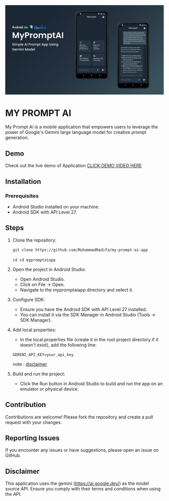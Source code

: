 <img src="./Thumbnail.png"/>

# <b>MY PROMPT AI</b>

<p>
My Prompt Ai is a mobile application that empowers users to leverage the power of Google's Gemini large language model for creative prompt generation.
</p>

## Demo

Check out the live demo of Application [CLICK DEMO VIDEO HERE](https://www.youtube.com/watch?v=P-1cNUUFp24&list=PLS8bkOI0jM0dXeV00C3Utb1vWNKtw_hZ5)

## Installation

### Prerequisites

- Android Studio installed on your machine.
- Android SDK with API Level 27.

## Steps

1. Clone the repository:

   ```
   git clone https://github.com/MuhammadRadifa/my-prompt-ai-app

   cd cd mypromptaiapp
   ```

2. Open the project in Android Studio:

   - Open Android Studio.
   - Click on File -> Open.
   - Navigate to the mypromptaiapp directory and select it.

3. Configure SDK:

   - Ensure you have the Android SDK with API Level 27 installed.
   - You can install it via the SDK Manager in Android Studio (Tools -> SDK Manager).

4. Add local properties:

   - In the local.properties file (create it in the root project directory if it doesn't exist), add the following line:

   ```
   GEMINI_API_KEY=your_api_key
   ```

   note : [disclaimer](#disclaimer)

5. Build and run the project:

   - Click the Run button in Android Studio to build and run the app on an emulator or physical device.

## Contribution

Contributions are welcome! Please fork the repository and create a pull request with your changes.

## Reporting Issues

If you encounter any issues or have suggestions, please open an issue on GitHub.

## Disclaimer

This application uses the gemini (https://ai.google.dev/) as the model source API. Ensure you comply with their terms and conditions when using the API.

